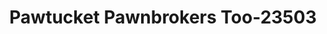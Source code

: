 ---
f_zip-code: 2721
f_state-code: MA
title: Pawtucket Pawnbrokers Too-23503
f_phone: 508-673-3232
f_city-only: Fall River
f_address: 302 S Main Street Fall River
f_location-unique-id: '23503'
slug: pawtucket-pawnbrokers-too-23503
updated-on: '2024-05-30T13:46:58.046Z'
created-on: '2024-05-30T13:36:59.803Z'
published-on: '2024-05-30T13:54:32.469Z'
f_city-state: cms/city/fall-river-ma.md
f_company: cms/company/pawtucket-pawnbrokers-too.md
f_state: cms/state/massachusetts.md
layout: '[payday-loan].html'
tags: payday-loan
---